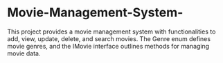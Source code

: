 # Movie-Management-System-
This project provides a movie management system with functionalities to add, view, update, delete, and search movies. The Genre enum defines movie genres, and the IMovie interface outlines methods for managing movie data.
